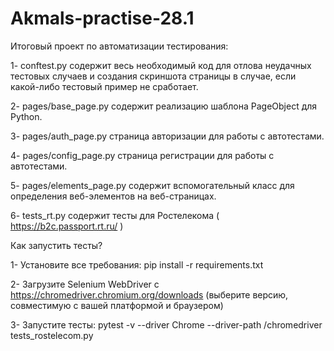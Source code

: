 # Akmals-practise-28.1
Итоговый проект по автоматизации тестирования: 

1- conftest.py содержит весь необходимый код для отлова неудачных тестовых случаев и создания скриншота страницы в случае, если какой-либо тестовый пример не сработает.

2- pages/base_page.py содержит реализацию шаблона PageObject для Python.

3- pages/auth_page.py страница авторизации для работы с автотестами.

4- pages/config_page.py страница регистрации для работы с автотестами.

5- pages/elements_page.py содержит вспомогательный класс для определения веб-элементов на веб-страницах.

6- tests_rt.py содержит тесты для Ростелекома ( https://b2c.passport.rt.ru/ )

Как запустить тесты?

1- Установите все требования: pip install -r requirements.txt

2- Загрузите Selenium WebDriver с https://chromedriver.chromium.org/downloads (выберите версию, совместимую с вашей платформой и браузером)

3- Запустите тесты: pytest -v --driver Chrome --driver-path /chromedriver tests_rostelecom.py
